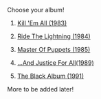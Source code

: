 Choose your album!

1. [Kill 'Em All (1983)](/debut/debut.md)

2. [Ride The Lightning (1984)](/second/second.md)

3. [Master Of Puppets (1985)](/third/third.md)

4. [...And Justice For All(1989)](/fourth/fourth.md)

5. [The Black Album (1991)](/eponymous/eponymous.md)

More to be added later!
